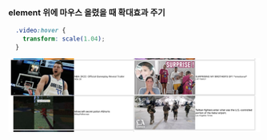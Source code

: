 ### element 위에 마우스 올렸을 때 확대효과 주기

```css
  .video:hover {
    transform: scale(1.04);
  }
```
![hover](hover.png)